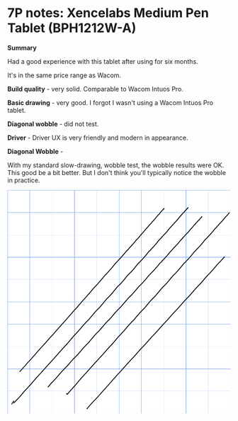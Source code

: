 # 7P notes: Xencelabs Medium Pen Tablet (BPH1212W-A)

**Summary**

Had a good experience with this tablet after using for six months.

It's in the same price range as Wacom.

**Build quality** - very solid. Comparable to Wacom Intuos Pro.

**Basic drawing** - very good. I forgot I wasn't using a Wacom Intuos Pro tablet.

**Diagonal wobble** - did not test.

**Driver** - Driver UX is very friendly and modern in appearance.

**Diagonal Wobble** -&#x20;

With my standard slow-drawing, wobble test, the wobble results were OK. This good be a bit better. But I don't think you'll typically notice the wobble in practice.&#x20;

![](<../../.gitbook/assets/Xencelabs Pen Tablet Medium (BPH1212W-A).png>)

